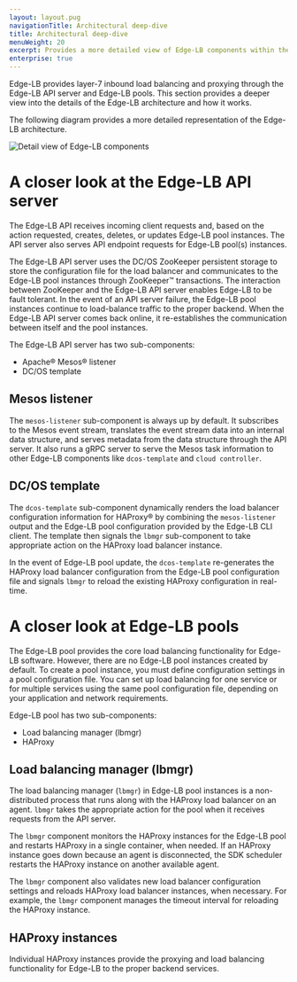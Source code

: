 ```yaml
---
layout: layout.pug
navigationTitle: Architectural deep-dive
title: Architectural deep-dive
menuWeight: 20
excerpt: Provides a more detailed view of Edge-LB components within the network topology for a cluster
enterprise: true
---
```


Edge-LB provides layer-7 inbound load balancing and proxying through the Edge-LB API server and Edge-LB pools. This section provides a deeper view into the details of the Edge-LB architecture and how it works.

The following diagram provides a more detailed representation of the Edge-LB architecture.

![Detail view of Edge-LB components](/mesosphere/dcos/services/edge-lb/1.5/img/Edge-LB-detail-arch.png)

# A closer look at the Edge-LB API server
The Edge-LB API receives incoming client requests and, based on the action requested, creates, deletes, or updates Edge-LB pool instances. The API server also serves API endpoint requests for Edge-LB pool(s) instances.

The Edge-LB API server uses the DC/OS ZooKeeper persistent storage to store the configuration file for the load balancer and communicates to the Edge-LB pool instances through ZooKeeper&trade; transactions. The interaction between ZooKeeper and the Edge-LB API server enables Edge-LB to be fault tolerant. In the event of an API server failure, the Edge-LB pool instances continue to load-balance traffic to the proper backend. When the Edge-LB API server comes back online, it re-establishes the communication between itself and the pool instances.

The Edge-LB API server has two sub-components:
- Apache&reg; Mesos&reg; listener
- DC/OS template

## Mesos listener
The `mesos-listener` sub-component is always up by default. It subscribes to the Mesos event stream, translates the event stream data into an internal data structure, and serves metadata from the data structure through the API server. It also runs a gRPC server to serve the Mesos task information to other Edge-LB components like `dcos-template` and `cloud controller`.

## DC/OS template
The `dcos-template` sub-component dynamically renders the load balancer configuration information for HAProxy&reg; by combining the `mesos-listener` output and the Edge-LB pool configuration provided by the Edge-LB CLI client. The template then signals the `lbmgr` sub-component to take appropriate action on the HAProxy load balancer instance.

In the event of Edge-LB pool update, the `dcos-template` re-generates the HAProxy load balancer configuration from the Edge-LB pool configuration file and signals `lbmgr` to reload the existing HAProxy configuration in real-time.

# A closer look at Edge-LB pools
The Edge-LB pool provides the core load balancing functionality for Edge-LB software.
However, there are no Edge-LB pool instances created by default.
To create a pool instance, you must define configuration settings in a pool configuration file.
You can set up load balancing for one service or for multiple services using the same pool configuration file, depending on your application and network requirements.

Edge-LB pool has two sub-components:
- Load balancing manager (lbmgr)
- HAProxy

## Load balancing manager (lbmgr)

The load balancing manager (`lbmgr`) in Edge-LB pool instances is a non-distributed process that runs along with the HAProxy load balancer on an agent. `lbmgr` takes the appropriate action for the pool when it receives requests from the API server.

The `lbmgr` component monitors the HAProxy instances for the Edge-LB pool and restarts HAProxy in a single container, when needed. If an HAProxy instance goes down because an agent is disconnected, the SDK scheduler restarts the HAProxy instance on another available agent.

The `lbmgr` component also validates new load balancer configuration settings and reloads HAProxy load balancer instances, when necessary. For example, the `lbmgr` component manages the timeout interval for reloading the HAProxy instance.

## HAProxy instances

Individual HAProxy instances provide the proxying and load balancing functionality for Edge-LB to the proper backend services.
